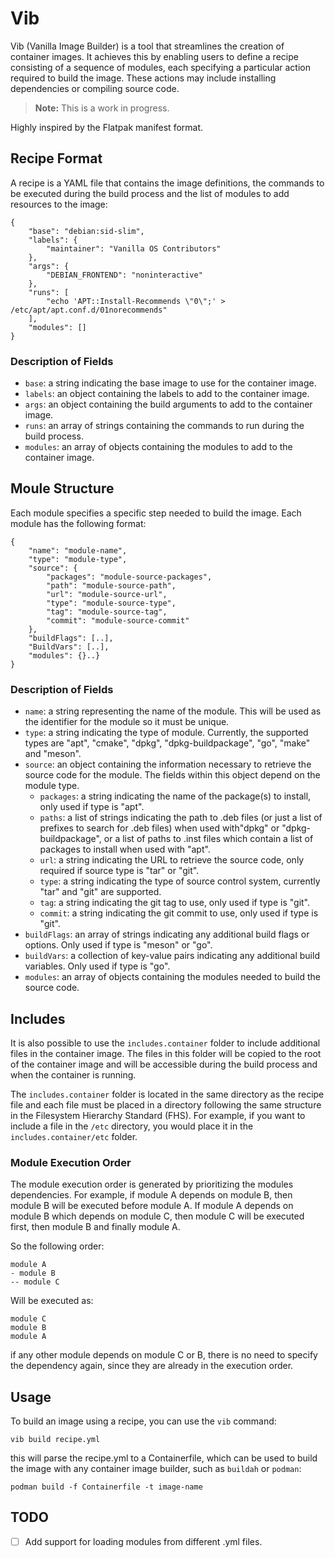 # Vib

Vib (Vanilla Image Builder) is a tool that streamlines the creation of container images. It achieves this by enabling users to define a recipe consisting of a sequence of modules, each specifying a particular action required to build the image. These actions may include installing dependencies or compiling source code. 

> **Note:** This is a work in progress.

Highly inspired by the Flatpak manifest format.

## Recipe Format

A recipe is a YAML file that contains the image definitions, the commands to be executed during the build process and the list of modules to add resources to the image:

```
{
    "base": "debian:sid-slim",
    "labels": {
        "maintainer": "Vanilla OS Contributors"
    },
    "args": {
        "DEBIAN_FRONTEND": "noninteractive"
    },
    "runs": [
        "echo 'APT::Install-Recommends \"0\";' > /etc/apt/apt.conf.d/01norecommends"
    ],
    "modules": []
}
```

### Description of Fields

*   `base`: a string indicating the base image to use for the container image.
*   `labels`: an object containing the labels to add to the container image.
*   `args`: an object containing the build arguments to add to the container image.
*   `runs`: an array of strings containing the commands to run during the build process.
*   `modules`: an array of objects containing the modules to add to the container image.


## Moule Structure

Each module specifies a specific step needed to build the image. Each module has the following format:

```
{
    "name": "module-name",
    "type": "module-type",
    "source": {
        "packages": "module-source-packages",
        "path": "module-source-path",
        "url": "module-source-url",
        "type": "module-source-type",
        "tag": "module-source-tag",
        "commit": "module-source-commit"
    },
    "buildFlags": [..],
    "BuildVars": [..],
    "modules": {}..}
}
```

### Description of Fields

*   `name`: a string representing the name of the module. This will be used as the identifier for the module so it must be unique.
*   `type`: a string indicating the type of module. Currently, the supported types are "apt", "cmake", "dpkg", "dpkg-buildpackage", "go", "make" and "meson".
*   `source`: an object containing the information necessary to retrieve the source code for the module. The fields within this object depend on the module type.
    *   `packages`: a string indicating the name of the package(s) to install, only used if type is "apt".
    *   `paths`: a list of strings indicating the path to .deb files (or just a list of prefixes to search for .deb files) when used with"dpkg" or "dpkg-buildpackage", or a list of paths to .inst files which contain a list of packages to install when used with "apt".
    *   `url`: a string indicating the URL to retrieve the source code, only required if source type is "tar" or "git".
    *   `type`: a string indicating the type of source control system, currently "tar" and "git" are supported.
    *   `tag`: a string indicating the git tag to use, only used if type is "git".
    *   `commit`: a string indicating the git commit to use, only used if type is "git".
*   `buildFlags`: an array of strings indicating any additional build flags or options. Only used if type is "meson" or "go".
*   `buildVars`: a collection of key-value pairs indicating any additional build variables. Only used if type is "go".
*   `modules`: an array of objects containing the modules needed to build the source code.

## Includes

It is also possible to use the `includes.container` folder to include additional files in the container image. The files in this folder will be copied to the root of the container image and will be accessible during the build process and when the container is running.

The `includes.container` folder is located in the same directory as the recipe file and each file must be placed in a directory following the same structure in the Filesystem Hierarchy Standard (FHS). For example, if you want to include a file in the `/etc` directory, you would place it in the `includes.container/etc` folder.

### Module Execution Order

The module execution order is generated by prioritizing the modules dependencies. For example, if module A depends on module B, then module B will be executed before module A. If module A depends on module B which depends on module C, then module C will be executed first, then module B and finally module A.

So the following order:

```
module A
- module B
-- module C
```

Will be executed as:

```
module C
module B
module A
```

if any other module depends on module C or B, there is no need to specify the dependency again, since they are already in the execution order.

## Usage

To build an image using a recipe, you can use the `vib` command:

```
vib build recipe.yml
```

this will parse the recipe.yml to a Containerfile, which can be used to build the image with any container image builder, such as `buildah` or `podman`:

```
podman build -f Containerfile -t image-name
```

## TODO

- [ ] Add support for loading modules from different .yml files.
